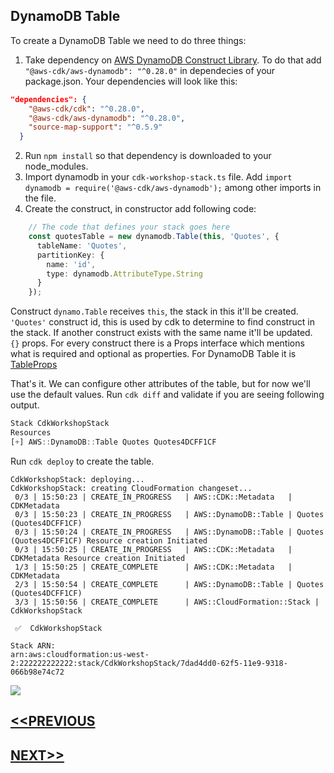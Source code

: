 ## DynamoDB Table
To create a DynamoDB Table we need to do three things:
1. Take dependency on [AWS DynamoDB Construct Library](https://awslabs.github.io/aws-cdk/refs/_aws-cdk_aws-dynamodb.html). To do that add `"@aws-cdk/aws-dynamodb": "^0.28.0"` in dependecies of your package.json. Your dependencies will look like this:
```json
"dependencies": {
    "@aws-cdk/cdk": "^0.28.0",
    "@aws-cdk/aws-dynamodb": "^0.28.0",
    "source-map-support": "^0.5.9"
  }
```
2. Run `npm install` so that dependency is downloaded to your node_modules.
3. Import dynamodb in your `cdk-workshop-stack.ts` file. Add `import dynamodb = require('@aws-cdk/aws-dynamodb');` among other imports in the file.
4. Create the construct, in constructor add following code:
```typescript
    // The code that defines your stack goes here
    const quotesTable = new dynamodb.Table(this, 'Quotes', {
      tableName: 'Quotes',
      partitionKey: {
        name: 'id',
        type: dynamodb.AttributeType.String
      }
    });
```
Construct `dynamo.Table` receives `this`, the stack in this it'll be created.  
`'Quotes'` construct id, this is used by cdk to determine to find construct in the stack. If another construct exists with the same name it'll be updated.  
`{}` props. For every construct there is a Props interface which mentions what is required and optional as properties. For DynamoDB Table it is [TableProps](https://awslabs.github.io/aws-cdk/refs/_aws-cdk_aws-dynamodb.html#@aws-cdk/aws-dynamodb.TableProps)

That's it. We can configure other attributes of the table, but for now we'll use the default values. Run `cdk diff` and validate if you are seeing following output.
```js
Stack CdkWorkshopStack
Resources
[+] AWS::DynamoDB::Table Quotes Quotes4DCFF1CF
```
Run `cdk deploy` to create the table.
```
CdkWorkshopStack: deploying...
CdkWorkshopStack: creating CloudFormation changeset...
 0/3 | 15:50:23 | CREATE_IN_PROGRESS   | AWS::CDK::Metadata   | CDKMetadata
 0/3 | 15:50:23 | CREATE_IN_PROGRESS   | AWS::DynamoDB::Table | Quotes (Quotes4DCFF1CF)
 0/3 | 15:50:24 | CREATE_IN_PROGRESS   | AWS::DynamoDB::Table | Quotes (Quotes4DCFF1CF) Resource creation Initiated
 0/3 | 15:50:25 | CREATE_IN_PROGRESS   | AWS::CDK::Metadata   | CDKMetadata Resource creation Initiated
 1/3 | 15:50:25 | CREATE_COMPLETE      | AWS::CDK::Metadata   | CDKMetadata
 2/3 | 15:50:54 | CREATE_COMPLETE      | AWS::DynamoDB::Table | Quotes (Quotes4DCFF1CF)
 3/3 | 15:50:56 | CREATE_COMPLETE      | AWS::CloudFormation::Stack | CdkWorkshopStack

 ✅  CdkWorkshopStack

Stack ARN:
arn:aws:cloudformation:us-west-2:222222222222:stack/CdkWorkshopStack/7dad4dd0-62f5-11e9-9318-066b98e74c72
```
![](https://media.giphy.com/media/yoJC2GnSClbPOkV0eA/giphy.gif)

## [<<PREVIOUS](../README.md)
## [NEXT>>](lambda_function_creation.md)
